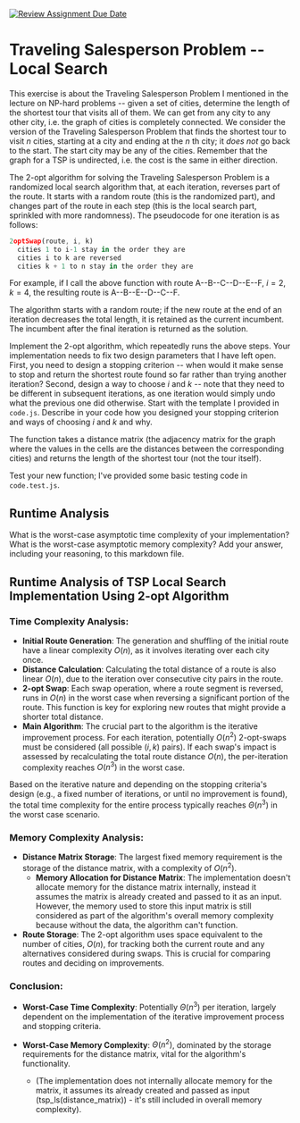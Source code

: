 [![Review Assignment Due Date](https://classroom.github.com/assets/deadline-readme-button-24ddc0f5d75046c5622901739e7c5dd533143b0c8e959d652212380cedb1ea36.svg)](https://classroom.github.com/a/C_k9ew3E)
# Traveling Salesperson Problem -- Local Search

This exercise is about the Traveling Salesperson Problem I mentioned in the
lecture on NP-hard problems -- given a set of cities, determine the length of
the shortest tour that visits all of them. We can get from any city to any other
city, i.e. the graph of cities is completely connected. We consider the version
of the Traveling Salesperson Problem that finds the shortest tour to visit $n$
cities, starting at a city and ending at the $n$ th city; it *does not* go
back to the start. The start city may be any of the cities. Remember that the
graph for a TSP is undirected, i.e. the cost is the same in either direction.

The 2-opt algorithm for solving the Traveling Salesperson Problem is a
randomized local search algorithm that, at each iteration, reverses part of the
route. It starts with a random route (this is the randomized part), and changes
part of the route in each step (this is the local search part, sprinkled with
more randomness). The pseudocode for one iteration is as follows:

```javascript
2optSwap(route, i, k)
  cities 1 to i-1 stay in the order they are
  cities i to k are reversed
  cities k + 1 to n stay in the order they are
```

For example, if I call the above function with route A--B--C--D--E--F, $i=2$,
$k=4$, the resulting route is A--B--E--D--C--F.

The algorithm starts with a random route; if the new route at the end of an
iteration decreases the total length, it is retained as the current incumbent.
The incumbent after the final iteration is returned as the solution.

Implement the 2-opt algorithm, which repeatedly runs the above steps. Your
implementation needs to fix two design parameters that I have left open. First,
you need to design a stopping criterion -- when would it make sense to stop and
return the shortest route found so far rather than trying another iteration?
Second, design a way to choose $i$ and $k$ -- note that they need to be
different in subsequent iterations, as one iteration would simply undo what
the previous one did otherwise. Start with the template I provided in `code.js`.
Describe in your code how you designed your stopping criterion and ways of
choosing $i$ and $k$ and why.

The function takes a distance matrix (the adjacency matrix for the graph where
the values in the cells are the distances between the corresponding cities) and
returns the length of the shortest tour (not the tour itself).

Test your new function; I've provided some basic testing code in `code.test.js`.

## Runtime Analysis

What is the worst-case asymptotic time complexity of your implementation? What
is the worst-case asymptotic memory complexity? Add your answer, including your
reasoning, to this markdown file.


## Runtime Analysis of TSP Local Search Implementation Using 2-opt Algorithm

### Time Complexity Analysis:
- **Initial Route Generation**: The generation and shuffling of the initial route have a linear complexity $O(n)$, as it involves iterating over each city once.
- **Distance Calculation**: Calculating the total distance of a route is also linear $O(n)$, due to the iteration over consecutive city pairs in the route.
- **2-opt Swap**: Each swap operation, where a route segment is reversed, runs in $O(n)$ in the worst case when reversing a significant portion of the route. This function is key for exploring new routes that might provide a shorter total distance.
- **Main Algorithm**: The crucial part to the algorithm is the iterative improvement process. For each iteration, potentially $O(n^2)$ 2-opt-swaps must be considered (all possible $(i, k)$ pairs). If each swap's impact is assessed by recalculating the total route distance $O(n)$, the per-iteration complexity reaches $O(n^3)$ in the worst case.

Based on the iterative nature and depending on the stopping criteria's design (e.g., a fixed number of iterations, or until no improvement is found), the total time complexity for the entire process typically reaches $Θ(n^3)$ in the worst case scenario.

### Memory Complexity Analysis:
- **Distance Matrix Storage**: The largest fixed memory requirement is the storage of the distance matrix, with a complexity of $O(n^2)$.
  - **Memory Allocation for Distance Matrix**: The implementation doesn't allocate memory for the distance matrix internally, instead it assumes the matrix is already created and passed to it as an input. However, the memory used to store this input matrix is still considered as part of the algorithm's overall memory complexity because without the data, the algorithm can't function. 
- **Route Storage**: The 2-opt algorithm uses space equivalent to the number of cities, $O(n)$, for tracking both the current route and any alternatives considered during swaps. This is crucial for comparing routes and deciding on improvements.

### Conclusion:
- **Worst-Case Time Complexity**: Potentially $Θ(n^3)$ per iteration, largely dependent on the implementation of the iterative improvement process and stopping criteria.
- **Worst-Case Memory Complexity**: $Θ(n^2)$, dominated by the storage requirements for the distance matrix, vital for the algorithm's functionality.

  - (The implementation does not internally allocate memory for the matrix, it assumes its already created and passed as input (tsp_ls(distance_matrix)) - it's still included in overall memory complexity).


